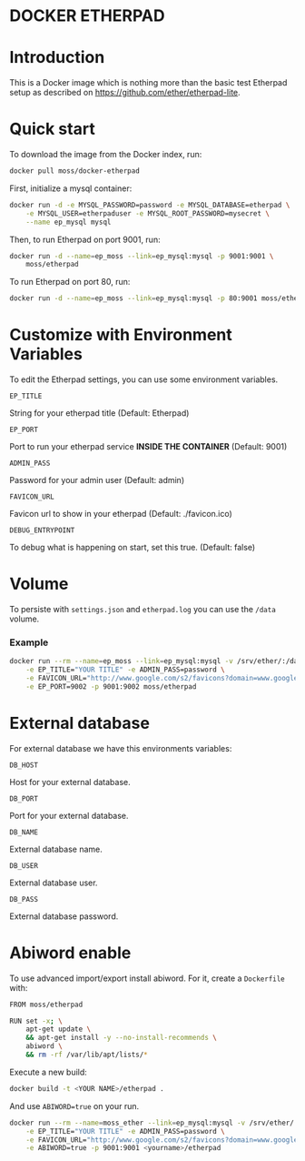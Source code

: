 DOCKER ETHERPAD
===============

# Introduction
This is a Docker image which is nothing more than the basic test Etherpad setup
as described on https://github.com/ether/etherpad-lite.

# Quick start
To download the image from the Docker index, run:

```bash
docker pull moss/docker-etherpad
```

First, initialize a mysql container:

```bash
docker run -d -e MYSQL_PASSWORD=password -e MYSQL_DATABASE=etherpad \
    -e MYSQL_USER=etherpaduser -e MYSQL_ROOT_PASSWORD=mysecret \
    --name ep_mysql mysql
```

Then, to run Etherpad on port 9001, run:

```bash
docker run -d --name=ep_moss --link=ep_mysql:mysql -p 9001:9001 \
    moss/etherpad
```

To run Etherpad on port 80, run:

```bash
docker run -d --name=ep_moss --link=ep_mysql:mysql -p 80:9001 moss/etherpad
```

# Customize with Environment Variables

To edit the Etherpad settings, you can use some environment variables.

`EP_TITLE`

String for your etherpad title (Default: Etherpad)

`EP_PORT`

Port to run your etherpad service **INSIDE THE CONTAINER** (Default: 9001)

`ADMIN_PASS`

Password for your admin user (Default: admin)

`FAVICON_URL`

Favicon url to show in your etherpad (Default: ./favicon.ico)

`DEBUG_ENTRYPOINT`

To debug what is happening on start, set this true. (Default: false)

# Volume

To persiste with `settings.json` and `etherpad.log` you can use the `/data`
volume.

### Example
```bash
docker run --rm --name=ep_moss --link=ep_mysql:mysql -v /srv/ether/:/data \
    -e EP_TITLE="YOUR TITLE" -e ADMIN_PASS=password \
    -e FAVICON_URL="http://www.google.com/s2/favicons?domain=www.google.com" \
    -e EP_PORT=9002 -p 9001:9002 moss/etherpad
```

# External database
For external database we have this environments variables:

`DB_HOST`

Host for your external database.

`DB_PORT`

Port for your external database.

`DB_NAME`

External database name.

`DB_USER`

External database user.

`DB_PASS`

External database password.


# Abiword enable

To use advanced import/export install abiword. For it, create a `Dockerfile`
with:

```bash
FROM moss/etherpad

RUN set -x; \
    apt-get update \
    && apt-get install -y --no-install-recommends \
    abiword \
    && rm -rf /var/lib/apt/lists/*
```

Execute a new build:

```bash
docker build -t <YOUR NAME>/etherpad .
```

And use `ABIWORD=true` on your run.


```bash
docker run --rm --name=moss_ether --link=ep_mysql:mysql -v /srv/ether/:/data \
    -e EP_TITLE="YOUR TITLE" -e ADMIN_PASS=password \
    -e FAVICON_URL="http://www.google.com/s2/favicons?domain=www.google.com" \
    -e ABIWORD=true -p 9001:9001 <yourname>/etherpad
```
